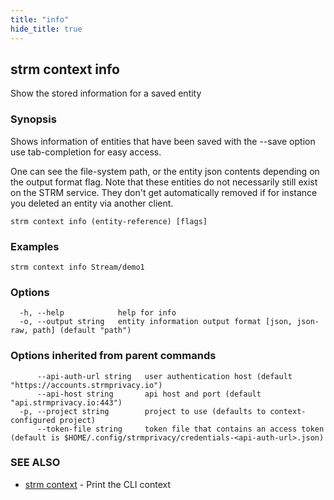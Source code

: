 ```yaml
---
title: "info"
hide_title: true
---
```

## strm context info

Show the stored information for a saved entity

### Synopsis

Shows information of entities that have been saved with the --save option
use tab-completion for easy access.

One can see the file-system path, or the entity json contents depending on the output format flag.
Note that these entities do not necessarily still exist on the STRM service. They don't get automatically
removed if for instance you deleted an entity via another client.


```
strm context info (entity-reference) [flags]
```

### Examples

```
strm context info Stream/demo1
```

### Options

```
  -h, --help            help for info
  -o, --output string   entity information output format [json, json-raw, path] (default "path")
```

### Options inherited from parent commands

```
      --api-auth-url string   user authentication host (default "https://accounts.strmprivacy.io")
      --api-host string       api host and port (default "api.strmprivacy.io:443")
  -p, --project string        project to use (defaults to context-configured project)
      --token-file string     token file that contains an access token (default is $HOME/.config/strmprivacy/credentials-<api-auth-url>.json)
```

### SEE ALSO

* [strm context](docs/04-reference/01-cli-reference/strm/context/index.md)	 - Print the CLI context

